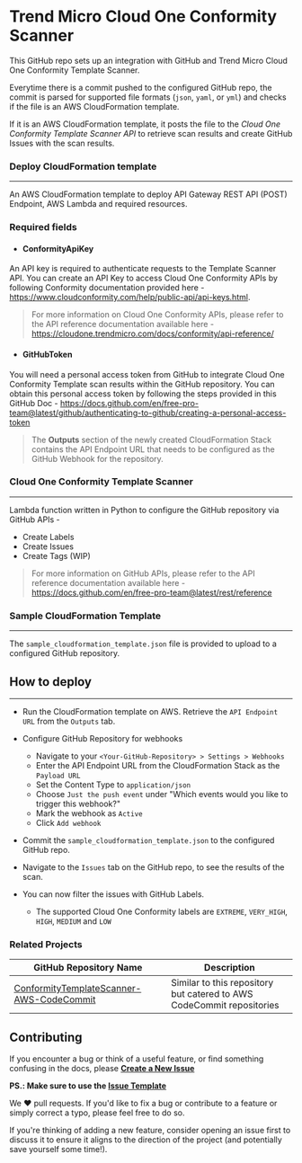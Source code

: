 # Trend Micro Cloud One Conformity Scanner

This GitHub repo sets up an integration with GitHub and Trend Micro Cloud One Conformity Template Scanner. 

Everytime there is a commit pushed to the configured GitHub repo, the commit is parsed for supported file formats (`json`, `yaml`, or `yml`) and checks if the file is an AWS CloudFormation template.

If it is an AWS CloudFormation template, it posts the file to the *Cloud One Conformity Template Scanner API* to retrieve scan results and create GitHub Issues with the scan results.

### Deploy CloudFormation template
---

An AWS CloudFormation template to deploy API Gateway REST API (POST) Endpoint, AWS Lambda and required resources.

### Required fields


 - #### **ConformityApiKey**
        
An API key is required to authenticate requests to the Template Scanner API. You can create an API Key to access Cloud One Conformity APIs by following Conformity documentation provided here - https://www.cloudconformity.com/help/public-api/api-keys.html.
        
> For more information on Cloud One Conformity APIs, please refer to the API reference documentation available here - https://cloudone.trendmicro.com/docs/conformity/api-reference/

- #### **GitHubToken**
        
You will need a personal access token from GitHub to integrate Cloud One Conformity Template scan results within the GitHub repository. You can obtain this personal access token by following the steps provided in this GitHub Doc - https://docs.github.com/en/free-pro-team@latest/github/authenticating-to-github/creating-a-personal-access-token

> The **Outputs** section of the newly created CloudFormation Stack contains the API Endpoint URL that needs to be configured as the GitHub Webhook for the repository.

### Cloud One Conformity Template Scanner
---

Lambda function written in Python to configure the GitHub repository via GitHub APIs -

- Create Labels
- Create Issues
- Create Tags (WIP)

> For more information on GitHub APIs, please refer to the API reference documentation available here - https://docs.github.com/en/free-pro-team@latest/rest/reference

### Sample CloudFormation Template
---

The `sample_cloudformation_template.json` file is provided to upload to a configured GitHub repository.


## How to deploy
---

- Run the CloudFormation template on AWS. Retrieve the `API Endpoint URL` from the `Outputs` tab.

- Configure GitHub Repository for webhooks
    - Navigate to your `<Your-GitHub-Repository> > Settings > Webhooks`
    - Enter the API Endpoint URL from the CloudFormation Stack as the `Payload URL`
    - Set the Content Type to `application/json`
    - Choose `Just the push event` under "Which events would you like to trigger this webhook?"
    - Mark the webhook as `Active`
    - Click `Add webhook`

- Commit the `sample_cloudformation_template.json` to the configured GitHub repo.

- Navigate to the `Issues` tab on the GitHub repo, to see the results of the scan.

- You can now filter the issues with GitHub Labels.
    - The supported Cloud One Conformity labels are `EXTREME`, `VERY_HIGH`, `HIGH`, `MEDIUM` and `LOW`


### Related Projects

| GitHub Repository Name  | Description |
| ------------- | ------------- |
| [ConformityTemplateScanner-AWS-CodeCommit](https://github.com/GeorgeDavis-TM/ConformityTemplateScanner-AWS-CodeCommit) | Similar to this repository but catered to AWS CodeCommit repositories |

## Contributing

If you encounter a bug or think of a useful feature, or find something confusing in the docs, please
**[Create a New Issue](https://github.com/GeorgeDavis-TM/cloudOneConformityTemplateScanner/issues/new)**

 **PS.: Make sure to use the [Issue Template](https://github.com/GeorgeDavis-TM/cloudOneConformityTemplateScanner/tree/master/.github/ISSUE_TEMPLATE)**

We :heart: pull requests. If you'd like to fix a bug or contribute to a feature or simply correct a typo, please feel free to do so.

If you're thinking of adding a new feature, consider opening an issue first to discuss it to ensure it aligns to the direction of the project (and potentially save yourself some time!).